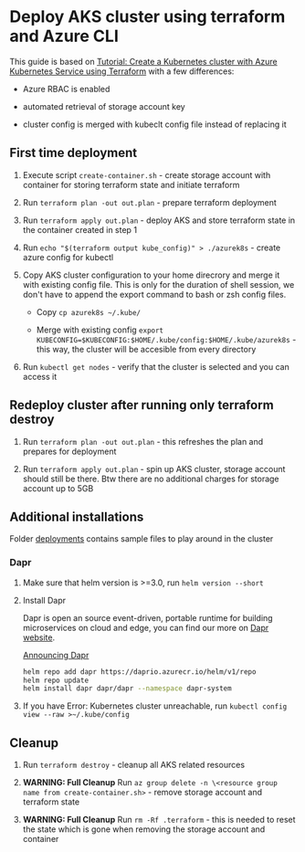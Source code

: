 # Deploy AKS cluster using terraform and Azure CLI

This guide is based on [Tutorial: Create a Kubernetes cluster with Azure Kubernetes Service using Terraform](https://docs.microsoft.com/en-us/azure/terraform/terraform-create-k8s-cluster-with-tf-and-aks) with a few differences:

* Azure RBAC is enabled

* automated retrieval of storage account key

* cluster config is merged with kubeclt config file instead of replacing it

## First time deployment

1. Execute script `create-container.sh` - create storage account with container for storing terraform state and initiate terraform

2. Run `terraform plan -out out.plan` - prepare terraform deployment

3. Run `terraform apply out.plan` - deploy AKS and store terraform state in the container created in step 1

4. Run `echo "$(terraform output kube_config)" > ./azurek8s` - create azure config for kubectl

5. Copy AKS cluster configuration to your home direcrory and merge it with existing config file. This is only for the duration of shell session, we don't have to append the export command to bash or zsh config files.

   * Copy `cp azurek8s ~/.kube/`

   * Merge with existing config `export KUBECONFIG=$KUBECONFIG:$HOME/.kube/config:$HOME/.kube/azurek8s` - this way, the cluster will be accesible from every directory

6. Run `kubectl get nodes` - verify that the cluster is selected and you can access it

## Redeploy cluster after running only terraform destroy

1. Run `terraform plan -out out.plan` - this refreshes the plan and prepares for deployment

2. Run `terraform apply out.plan` - spin up AKS cluster, storage account should still be there. Btw there are no additional charges for storage account up to 5GB

## Additional installations

Folder [deployments](deployments) contains sample files to play around in the cluster

### Dapr

1. Make sure that helm version is >=3.0, run `helm version --short`

2. Install Dapr

    Dapr is open an source event-driven, portable runtime for building microservices on cloud and edge, you can find our more on [Dapr website](https://dapr.io/).

    [Announcing Dapr](https://cloudblogs.microsoft.com/opensource/2019/10/16/announcing-dapr-open-source-project-build-microservice-applications/)

    ```bash
    helm repo add dapr https://daprio.azurecr.io/helm/v1/repo
    helm repo update
    helm install dapr dapr/dapr --namespace dapr-system
    ```

3. If you have Error: Kubernetes cluster unreachable, run `kubectl config view --raw >~/.kube/config`

## Cleanup

1. Run `terraform destroy` - cleanup all AKS related resources

2. __WARNING: Full Cleanup__ Run `az group delete -n \<resource group name from create-container.sh>` - remove storage account and terraform state

3. __WARNING: Full Cleanup__ Run `rm -Rf .terraform` - this is needed to reset the state which is gone when removing the storage account and container
